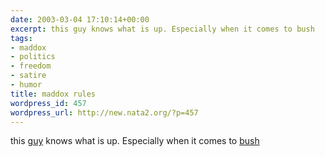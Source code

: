 ```yaml
---
date: 2003-03-04 17:10:14+00:00
excerpt: this guy knows what is up. Especially when it comes to bush
tags:
- maddox
- politics
- freedom
- satire
- humor
title: maddox rules
wordpress_id: 457
wordpress_url: http://new.nata2.org/?p=457
---
```


this <a href="http://maddox.xmission.com">guy</a> knows what is up. Especially when it comes to <a href="http://maddox.xmission.com/limits_to_freedom.html">bush</a>
